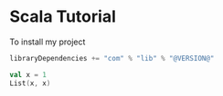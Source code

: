 # Scala Tutorial

To install my project
```scala
libraryDependencies += "com" % "lib" % "@VERSION@"
```

```scala mdoc
val x = 1
List(x, x)
```
